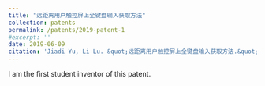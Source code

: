 ```yaml
---
title: "远距离用户触控屏上全键盘输入获取方法"
collection: patents
permalink: /patents/2019-patent-1
#excerpt: ''
date: 2019-06-09
citation: 'Jiadi Yu, Li Lu. &quot;远距离用户触控屏上全键盘输入获取方法.&quot; <i>ZL201810410015.3</i>. 2019. P.R.China.'
---
```


I am the first student inventor of this patent.

